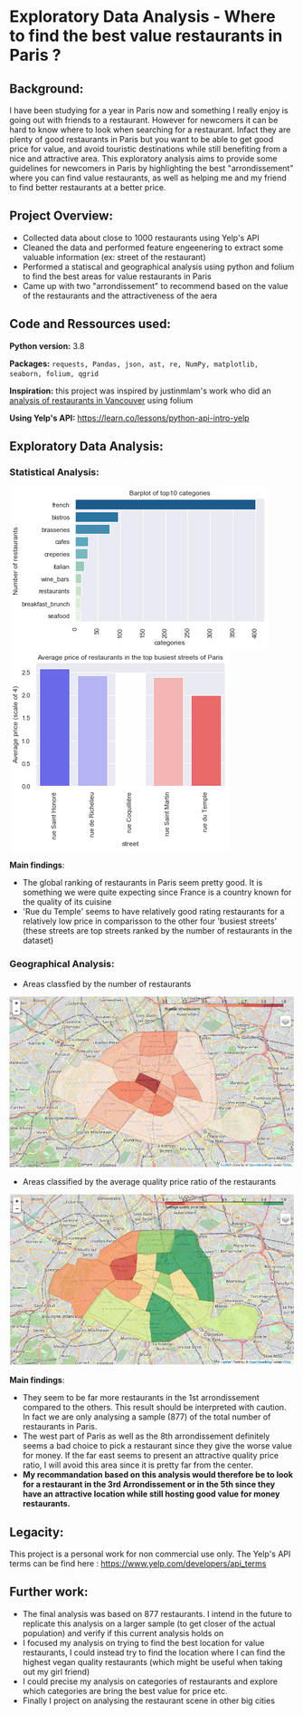 # Exploratory Data Analysis - Where to find the best value restaurants in Paris ?

## Background:

I have been studying for a year in Paris now and something I really enjoy is going out with friends to a restaurant. However for newcomers it can be hard to know where to look when searching for a restaurant. Infact they are plenty of good restaurants in Paris but you want to be able to get good price for value, and avoid touristic destinations while still benefiting from a nice and attractive area. 
This exploratory analysis aims to provide some guidelines for newcomers in Paris by highlighting the best "arrondissement" where you can find value restaurants, as well as helping me and my friend to find better restaurants at a better price.

## Project Overview:

* Collected data about close to 1000 restaurants using Yelp's API
* Cleaned the data and performed feature engeenering to extract some valuable information (ex: street of the restaurant)
* Performed a statiscal and geographical analysis using python and folium to find the best areas for value restaurants in Paris 
* Came up with two "arrondissement" to recommend based on the value of the restaurants and the attractiveness of the aera

## Code and Ressources used:

**Python version:** 3.8

**Packages:** `requests, Pandas, json, ast, re, NumPy, matplotlib, seaborn, folium, qgrid`

**Inspiration:** this project was inspired by justinmlam's work who did an [analysis of restaurants in Vancouver](https://github.com/justinmlam/foodcouver) using folium

**Using Yelp's API:** https://learn.co/lessons/python-api-intro-yelp

## Exploratory Data Analysis:

### Statistical Analysis:

![alt text](https://github.com/imrane-boucher/eda_restaurant_paris/blob/master/images/top_categories_restaurants.png) ![alt text](https://github.com/imrane-boucher/eda_restaurant_paris/blob/master/images/avg_price_busy_streets.png)

**Main findings**:
* The global ranking of restaurants in Paris seem pretty good. It is something we were quite expecting since France is a country known for the quality of its cuisine
* 'Rue du Temple' seems to have relatively good rating restaurants for a relatively low price in comparisson to the other four 'busiest streets' (these streets are top streets ranked by the number of restaurants in the dataset)

### Geographical Analysis:

* Areas classfied by the number of restaurants 

![alt text](https://github.com/imrane-boucher/eda_restaurant_paris/blob/master/images/map_nber_restaurants.PNG)

* Areas classified by the average quality price ratio of the restaurants 

![alt text](https://github.com/imrane-boucher/eda_restaurant_paris/blob/master/images/map_avg_quality_ratio.PNG)

**Main findings**:
* They seem to be far more restaurants in the 1st arrondissement compared to the others. This result should be interpreted with caution. In fact we are only analysing a sample (877) of the total number of restaurants in Paris.
* The west part of Paris as well as the 8th arrondissement definitely seems a bad choice to pick a restaurant since they give the worse value for money. If the far east seems to present an attractive quality price ratio, I will avoid this area since it is pretty far from the center. 
* **My recommandation based on this analysis would therefore be to look for a restaurant in the 3rd Arrondissement or in the 5th since they have an attractive location while still hosting good value for money restaurants.**

## Legacity:

This project is a personal work for non commercial use only.
The Yelp's API terms can be find here : https://www.yelp.com/developers/api_terms

## Further work:

* The final analysis was based on 877 restaurants. I intend in the future to replicate this analysis on a larger sample (to get closer of the actual population) and verify if this current analysis holds on
* I focused my analysis on trying to find the best location for value restaurants, I could instead try to find the location where I can find the highest vegan quality restaurants (which might be useful when taking out my girl friend)
* I could precise my analysis on categories of restaurants and explore which categories are bring the best value for price etc.
* Finally I project on analysing the restaurant scene in other big cities 
